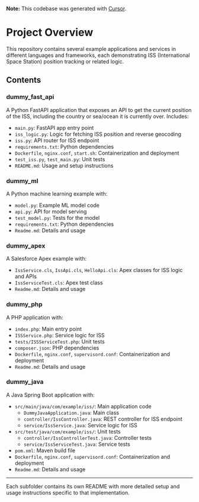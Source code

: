 **Note:** This codebase was generated with [Cursor](https://www.cursor.so/).

# Project Overview

This repository contains several example applications and services in different languages and frameworks, each demonstrating ISS (International Space Station) position tracking or related logic.

## Contents

### dummy_fast_api
A Python FastAPI application that exposes an API to get the current position of the ISS, including the country or sea/ocean it is currently over. Includes:
- `main.py`: FastAPI app entry point
- `iss_logic.py`: Logic for fetching ISS position and reverse geocoding
- `iss.py`: API router for ISS endpoint
- `requirements.txt`: Python dependencies
- `Dockerfile`, `nginx.conf`, `start.sh`: Containerization and deployment
- `test_iss.py`, `test_main.py`: Unit tests
- `README.md`: Usage and setup instructions

### dummy_ml
A Python machine learning example with:
- `model.py`: Example ML model code
- `api.py`: API for model serving
- `test_model.py`: Tests for the model
- `requirements.txt`: Python dependencies
- `Readme.md`: Details and usage

### dummy_apex
A Salesforce Apex example with:
- `IssService.cls`, `IssApi.cls`, `HelloApi.cls`: Apex classes for ISS logic and APIs
- `IssServiceTest.cls`: Apex test class
- `Readme.md`: Details and usage

### dummy_php
A PHP application with:
- `index.php`: Main entry point
- `ISSService.php`: Service logic for ISS
- `tests/ISSServiceTest.php`: Unit tests
- `composer.json`: PHP dependencies
- `Dockerfile`, `nginx.conf`, `supervisord.conf`: Containerization and deployment
- `Readme.md`: Details and usage

### dummy_java
A Java Spring Boot application with:
- `src/main/java/com/example/iss/`: Main application code
  - `DummyJavaApplication.java`: Main class
  - `controller/IssController.java`: REST controller for ISS endpoint
  - `service/IssService.java`: Service logic for ISS
- `src/test/java/com/example/iss/`: Unit tests
  - `controller/IssControllerTest.java`: Controller tests
  - `service/IssServiceTest.java`: Service tests
- `pom.xml`: Maven build file
- `Dockerfile`, `nginx.conf`, `supervisord.conf`: Containerization and deployment
- `Readme.md`: Details and usage

---

Each subfolder contains its own README with more detailed setup and usage instructions specific to that implementation. 